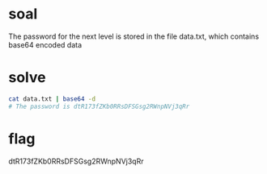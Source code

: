 # soal
The password for the next level is stored in the file data.txt, which contains base64 encoded data

# solve
```bash
cat data.txt | base64 -d
# The password is dtR173fZKb0RRsDFSGsg2RWnpNVj3qRr
```

# flag
dtR173fZKb0RRsDFSGsg2RWnpNVj3qRr